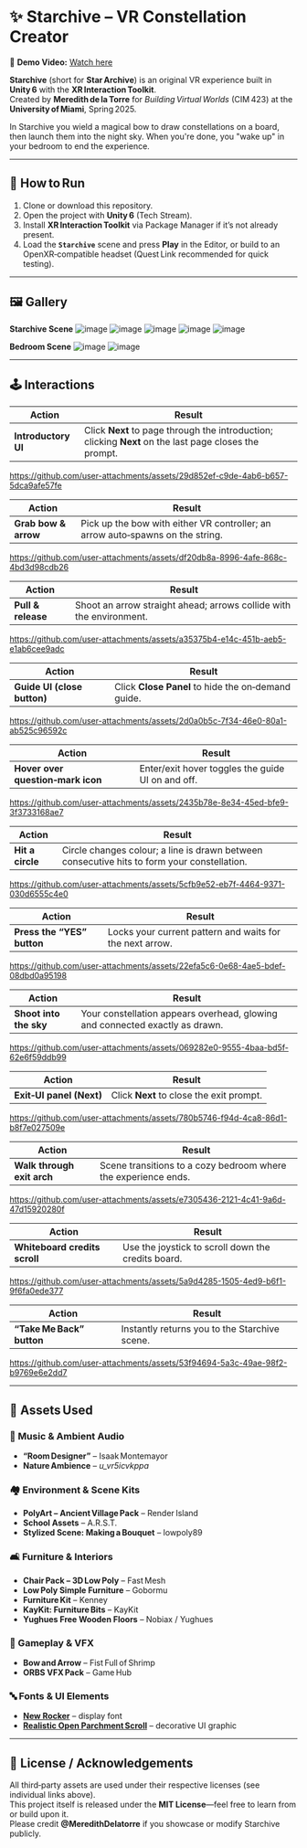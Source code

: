 # ✨ Starchive – VR Constellation Creator

🎥 **Demo Video:** [Watch here](https://youtu.be/qm9Vp8hmd7k)

**Starchive** (short for **Star Archive**) is an original VR experience built in **Unity 6** with the **XR Interaction Toolkit**.  
Created by **Meredith de la Torre** for *Building Virtual Worlds* (CIM 423) at the **University of Miami**, Spring 2025.

In Starchive you wield a magical bow to draw constellations on a board, then launch them into the night sky. When you're done, you "wake up" in your bedroom to end the experience. 

---

## 🚀 How to Run

1. Clone or download this repository.  
2. Open the project with **Unity 6** (Tech Stream).  
3. Install **XR Interaction Toolkit** via Package Manager if it’s not already present.  
4. Load the **`Starchive`** scene and press **Play** in the Editor, or build to an OpenXR‑compatible headset (Quest Link recommended for quick testing).  

---

## 🖼️ Gallery

**Starchive Scene**
![image](https://github.com/user-attachments/assets/ac7582ba-827e-4ccc-b20f-870dcc91667d)
![image](https://github.com/user-attachments/assets/a1d4236d-1e73-4e5b-826e-b795bc41a0c2)
![image](https://github.com/user-attachments/assets/2c943ef5-f57f-4f73-a341-2ae889af792b)
![image](https://github.com/user-attachments/assets/4de27fdf-bc0e-438b-9064-50e559c5063f)
![image](https://github.com/user-attachments/assets/7814d367-53f1-4fba-87ab-42a95d25ac33)

**Bedroom Scene**
![image](https://github.com/user-attachments/assets/4673739d-7f6f-4e79-87d7-c64152b0f80b)
![image](https://github.com/user-attachments/assets/434afa5a-35c7-42ff-9116-5327ef540da7)

---

## 🕹️ Interactions

| Action | Result |
|--------|--------|
| **Introductory UI** | Click **Next** to page through the introduction; clicking **Next** on the last page closes the prompt. |

https://github.com/user-attachments/assets/29d852ef-c9de-4ab6-b657-5dca9afe57fe

| Action | Result |
|--------|--------|
| **Grab bow & arrow** | Pick up the bow with either VR controller; an arrow auto‑spawns on the string. |

https://github.com/user-attachments/assets/df20db8a-8996-4afe-868c-4bd3d98cdb26

| Action | Result |
|--------|--------|
| **Pull & release** | Shoot an arrow straight ahead; arrows collide with the environment. |

https://github.com/user-attachments/assets/a35375b4-e14c-451b-aeb5-e1ab6cee9adc

| Action | Result |
|--------|--------|
| **Guide UI (close button)** | Click **Close Panel** to hide the on‑demand guide. |

https://github.com/user-attachments/assets/2d0a0b5c-7f34-46e0-80a1-ab525c96592c

| Action | Result |
|--------|--------|
| **Hover over question‑mark icon** | Enter/exit hover toggles the guide UI on and off. |

https://github.com/user-attachments/assets/2435b78e-8e34-45ed-bfe9-3f3733168ae7

| Action | Result |
|--------|--------|
| **Hit a circle** | Circle changes colour; a line is drawn between consecutive hits to form your constellation. |

https://github.com/user-attachments/assets/5cfb9e52-eb7f-4464-9371-030d6555c4e0

| Action | Result |
|--------|--------|
| **Press the “YES” button** | Locks your current pattern and waits for the next arrow. |

https://github.com/user-attachments/assets/22efa5c6-0e68-4ae5-bdef-08dbd0a95198

| Action | Result |
|--------|--------|
| **Shoot into the sky** | Your constellation appears overhead, glowing and connected exactly as drawn. |

https://github.com/user-attachments/assets/069282e0-9555-4baa-bd5f-62e6f59ddb99

| Action | Result |
|--------|--------|
| **Exit‑UI panel (Next)** | Click **Next** to close the exit prompt. |

https://github.com/user-attachments/assets/780b5746-f94d-4ca8-86d1-b8f7e027509e

| Action | Result |
|--------|--------|
| **Walk through exit arch** | Scene transitions to a cozy bedroom where the experience ends. |

https://github.com/user-attachments/assets/e7305436-2121-4c41-9a6d-47d15920280f

| Action | Result |
|--------|--------|
| **Whiteboard credits scroll** | Use the joystick to scroll down the credits board. |

https://github.com/user-attachments/assets/5a9d4285-1505-4ed9-b6f1-9f6fa0ede377

| Action | Result |
|--------|--------|
| **“Take Me Back” button** | Instantly returns you to the Starchive scene. |

https://github.com/user-attachments/assets/53f94694-5a3c-49ae-98f2-b9769e6e2dd7

---

## 🧱 Assets Used

### 🎵 Music & Ambient Audio
- **“Room Designer”** – Isaak Montemayor  
- **Nature Ambience** – *u_vr5icvkppa*

### 🏘️ Environment & Scene Kits
- **PolyArt – Ancient Village Pack** – Render Island  
- **School Assets** – A.R.S.T.  
- **Stylized Scene: Making a Bouquet** – lowpoly89  

### 🛋️ Furniture & Interiors
- **Chair Pack – 3D Low Poly** – Fast Mesh  
- **Low Poly Simple Furniture** – Gobormu  
- **Furniture Kit** – Kenney  
- **KayKit: Furniture Bits** – KayKit  
- **Yughues Free Wooden Floors** – Nobiax / Yughues  

### 🏹 Gameplay & VFX
- **Bow and Arrow** – Fist Full of Shrimp  
- **ORBS VFX Pack** – Game Hub  

### 🔤 Fonts & UI Elements
- **[New Rocker](https://www.1001fonts.com/new-rocker-font.html)** – display font  
- **[Realistic Open Parchment Scroll](https://www.freepik.com/free-vector/realistic-open-parchment-scroll-transparent_39845337.htm)** – decorative UI graphic

---

## 📜 License / Acknowledgements

All third‑party assets are used under their respective licenses (see individual links above).  
This project itself is released under the **MIT License**—feel free to learn from or build upon it.  
Please credit **@MeredithDelatorre** if you showcase or modify Starchive publicly.
